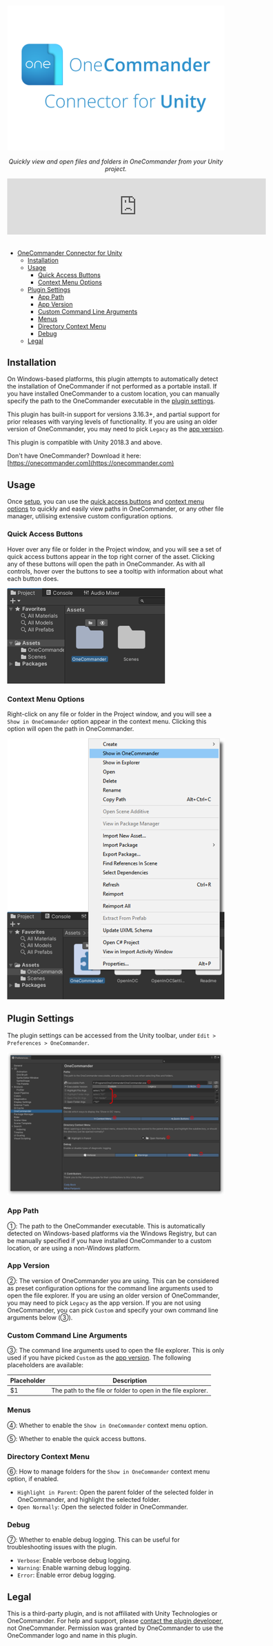 <span style="display:block;text-align:center">

<!-- Invisible top level heading to prevent the title from being displayed twice -->
<span style="display:none">

# OneCommander Connector for Unity

</span>

![OneCommander Connector for Unity](https://github.com/Neonalig/OneCommander-Connector-for-Unity/blob/main/Resources/Branding/BrandingLargeTransparent.png?raw=true)

<em> Quickly view and open files and folders in OneCommander from your Unity project. </em>

<iframe src="https://assetstore.unity.com/linkmaker/embed/package/247753/widget-wide?aid=1011lvXjM" style="width:600px; height:130px; border:0px;"></iframe>

</span>

<br />

- [OneCommander Connector for Unity](#onecommander-connector-for-unity)
  - [Installation](#installation)
  - [Usage](#usage)
    - [Quick Access Buttons](#quick-access-buttons)
    - [Context Menu Options](#context-menu-options)
  - [Plugin Settings](#plugin-settings)
    - [App Path](#app-path)
    - [App Version](#app-version)
    - [Custom Command Line Arguments](#custom-command-line-arguments)
    - [Menus](#menus)
    - [Directory Context Menu](#directory-context-menu)
    - [Debug](#debug)
  - [Legal](#legal)

## Installation

On Windows-based platforms, this plugin attempts to automatically detect the installation of OneCommander if not performed as a portable install. If you have installed OneCommander to a custom location, you can manually specify the path to the OneCommander executable in the [plugin settings](#plugin-settings).

This plugin has built-in support for versions 3.16.3+, and partial support for prior releases with varying levels of functionality. If you are using an older version of OneCommander, you may need to pick `Legacy` as the [app version](#app-version).

This plugin is compatible with Unity 2018.3 and above.

Don't have OneCommander? Download it here: [https://onecommander.com](https://onecommander.com)

## Usage

Once [setup](#installation), you can use the [quick access buttons](#quick-access-buttons) and [context menu options](#context-menu-options) to quickly and easily view paths in OneCommander, or any other file manager, utilising extensive custom configuration options.

### Quick Access Buttons

Hover over any file or folder in the Project window, and you will see a set of quick access buttons appear in the top right corner of the asset. Clicking any of these buttons will open the path in OneCommander. As with all controls, hover over the buttons to see a tooltip with information about what each button does.

![Quick Access Buttons](https://github.com/Neonalig/OneCommander-Connector-for-Unity/blob/main/Resources/Documentation/QuickAccessButtons.png?raw=true)

### Context Menu Options

Right-click on any file or folder in the Project window, and you will see a `Show in OneCommander` option appear in the context menu. Clicking this option will open the path in OneCommander.

![Context Menu Options](https://github.com/Neonalig/OneCommander-Connector-for-Unity/blob/main/Resources/Documentation/ContextMenu.png?raw=true)

## Plugin Settings

The plugin settings can be accessed from the Unity toolbar, under `Edit > Preferences > OneCommander`.

![Plugin Settings](https://github.com/Neonalig/OneCommander-Connector-for-Unity/blob/main/Resources/Documentation/PreferencesLabelled.png?raw=true)

### App Path

①: The path to the OneCommander executable. This is automatically detected on Windows-based platforms via the Windows Registry, but can be manually specified if you have installed OneCommander to a custom location, or are using a non-Windows platform.

### App Version

②: The version of OneCommander you are using. This can be considered as preset configuration options for the command line arguments used to open the file explorer. If you are using an older version of OneCommander, you may need to pick `Legacy` as the app version. If you are not using OneCommander, you can pick `Custom` and specify your own command line arguments below (③).

### Custom Command Line Arguments

③: The command line arguments used to open the file explorer. This is only used if you have picked `Custom` as the [app version](#app-version). The following placeholders are available:

| Placeholder | Description |
| --- | --- |
| $1 | The path to the file or folder to open in the file explorer. |

### Menus

④: Whether to enable the `Show in OneCommander` context menu option.

⑤: Whether to enable the quick access buttons.

### Directory Context Menu

⑥: How to manage folders for the `Show in OneCommander` context menu option, if enabled.

- `Highlight in Parent`: Open the parent folder of the selected folder in OneCommander, and highlight the selected folder.
- `Open Normally`: Open the selected folder in OneCommander.

### Debug

⑦: Whether to enable debug logging. This can be useful for troubleshooting issues with the plugin.

- `Verbose`: Enable verbose debug logging.
- `Warning`: Enable warning debug logging.
- `Error`: Enable error debug logging.

## Legal

This is a third-party plugin, and is not affiliated with Unity Technologies or OneCommander. For help and support, please [contact the plugin developer](mailto:codychook@gmail.com), not OneCommander. Permission was granted by OneCommander to use the OneCommander logo and name in this plugin.
